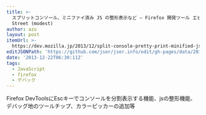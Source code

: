 ```yaml
---
title: >-
  スプリットコンソール、ミニファイ済み JS の整形表示など – Firefox 開発ツール エピソード 28 | Mozilla Developer
  Street (modest)
author: azu
layout: post
itemUrl: >-
  https://dev.mozilla.jp/2013/12/split-console-pretty-print-minified-js-and-more-firefox-developer-tools-episode-28/
editJSONPath: 'https://github.com/jser/jser.info/edit/gh-pages/data/2013/12/index.json'
date: '2013-12-22T06:30:11Z'
tags:
  - JavaScript
  - firefox
  - デバック
---
```

Firefox DevToolsにEscキーでコンソールを分割表示する機能、jsの整形機能、デバッグ地のツールチップ、カラーピッカーの追加等
